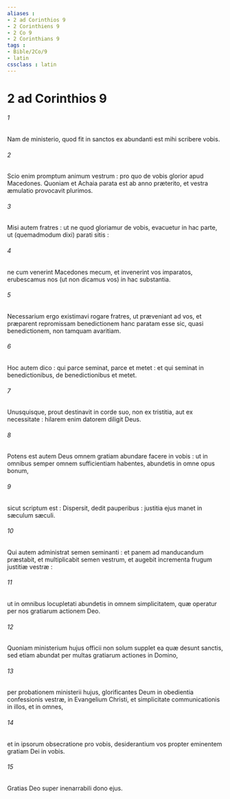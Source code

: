 ```yaml
---
aliases : 
- 2 ad Corinthios 9
- 2 Corinthiens 9
- 2 Co 9
- 2 Corinthians 9
tags : 
- Bible/2Co/9
- latin
cssclass : latin
---
```


# 2 ad Corinthios 9

###### 1
Nam de ministerio, quod fit in sanctos ex abundanti est mihi scribere vobis.
###### 2
Scio enim promptum animum vestrum : pro quo de vobis glorior apud Macedones. Quoniam et Achaia parata est ab anno præterito, et vestra æmulatio provocavit plurimos.
###### 3
Misi autem fratres : ut ne quod gloriamur de vobis, evacuetur in hac parte, ut (quemadmodum dixi) parati sitis :
###### 4
ne cum venerint Macedones mecum, et invenerint vos imparatos, erubescamus nos (ut non dicamus vos) in hac substantia.
###### 5
Necessarium ergo existimavi rogare fratres, ut præveniant ad vos, et præparent repromissam benedictionem hanc paratam esse sic, quasi benedictionem, non tamquam avaritiam.
###### 6
Hoc autem dico : qui parce seminat, parce et metet : et qui seminat in benedictionibus, de benedictionibus et metet.
###### 7
Unusquisque, prout destinavit in corde suo, non ex tristitia, aut ex necessitate : hilarem enim datorem diligit Deus.
###### 8
Potens est autem Deus omnem gratiam abundare facere in vobis : ut in omnibus semper omnem sufficientiam habentes, abundetis in omne opus bonum,
###### 9
sicut scriptum est : Dispersit, dedit pauperibus : justitia ejus manet in sæculum sæculi.
###### 10
Qui autem administrat semen seminanti : et panem ad manducandum præstabit, et multiplicabit semen vestrum, et augebit incrementa frugum justitiæ vestræ :
###### 11
ut in omnibus locupletati abundetis in omnem simplicitatem, quæ operatur per nos gratiarum actionem Deo.
###### 12
Quoniam ministerium hujus officii non solum supplet ea quæ desunt sanctis, sed etiam abundat per multas gratiarum actiones in Domino,
###### 13
per probationem ministerii hujus, glorificantes Deum in obedientia confessionis vestræ, in Evangelium Christi, et simplicitate communicationis in illos, et in omnes,
###### 14
et in ipsorum obsecratione pro vobis, desiderantium vos propter eminentem gratiam Dei in vobis.
###### 15
Gratias Deo super inenarrabili dono ejus.
